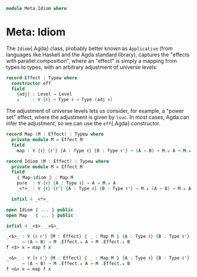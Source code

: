 <!--
```agda
open import 1Lab.Type
```
-->

```agda
module Meta.Idiom where
```

# Meta: Idiom

The `Idiom`{.Agda} class, probably better known as `Applicative` (from
languages like Haskell and the Agda standard library), captures the
"effects with parallel composition", where an "effect" is simply a
mapping from types to types, with an arbitrary adjustment of universe
levels:

```agda
record Effect : Typeω where
  constructor eff
  field
    {adj} : Level → Level
    ₀     : ∀ {ℓ} → Type ℓ → Type (adj ℓ)
```

The adjustment of universe levels lets us consider, for example, a
"power set" effect, where the adjustment is given by `lsuc`. In most
cases, Agda can infer the adjustment, so we can use the `eff`{.Agda}
constructor.

```agda
record Map (M : Effect) : Typeω where
  private module M = Effect M
  field
    map : ∀ {ℓ} {ℓ'} {A : Type ℓ} {B : Type ℓ'} → (A → B) → M.₀ A → M.₀ B

record Idiom (M : Effect) : Typeω where
  private module M = Effect M
  field
    ⦃ Map-idiom ⦄ : Map M
    pure  : ∀ {ℓ} {A : Type ℓ} → A → M.₀ A
    _<*>_ : ∀ {ℓ} {ℓ'} {A : Type ℓ} {B : Type ℓ'} → M.₀ (A → B) → M.₀ A → M.₀ B

  infixl 4 _<*>_

open Idiom ⦃ ... ⦄ public
open Map   ⦃ ... ⦄ public

infixl 4 _<$>_ _<&>_

_<$>_ : ∀ {ℓ ℓ'} {M : Effect} ⦃ _ : Map M ⦄ {A : Type ℓ} {B : Type ℓ'}
      → (A → B) → M .Effect.₀ A → M .Effect.₀ B
f <$> x = map f x

_<&>_ : ∀ {ℓ ℓ'} {M : Effect} ⦃ _ : Map M ⦄ {A : Type ℓ} {B : Type ℓ'}
      → (A → B) → M .Effect.₀ A → M .Effect.₀ B
f <&> x = map f x
```
